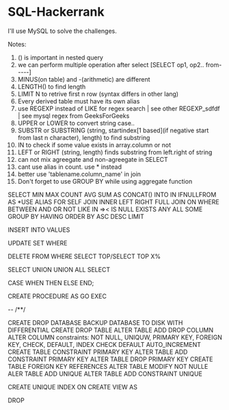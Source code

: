 # SQL-Hackerrank


I'll use MySQL to solve the challenges.

Notes:

1. () is important in nested query
2. we can perform multiple operation after select [SELECT op1, op2.. from-----]
3. MINUS(on table) and -(arithmetic) are different
4. LENGTH() to find length 
5. LIMIT N to retrive first n row (syntax differs in other lang)
6. Every derived table must have its own alias
7. use REGEXP instead of LIKE for regex search | see other REGEXP_sdfdf | see mysql regex from GeeksForGeeks
8. UPPER or LOWER to convert string case..
9. SUBSTR or SUBSTRING (string, startindex[1 based](if negative start from last n character), length) to find substring
10. IN to check if some value exists in array.column or not
11. LEFT or RIGHT (string, length) finds substring from left.right of string
12. can not mix agreegate and non-agreegate in SELECT
13. cant use alias in count. use * instead
14. better use 'tablename.column_name' in join
15. Don't forget to use GROUP BY while using aggregate function











SELECT MIN MAX COUNT AVG SUM AS CONCAT() INTO IN IFNULLFROM AS  *USE ALIAS FOR SELF JOIN
INNER LEFT RIGHT FULL JOIN ON 
WHERE  BETWEEN AND OR NOT LIKE IN =>< IS NULL EXISTS ANY ALL SOME
GROUP BY
HAVING
ORDER BY ASC DESC
LIMIT

INSERT INTO VALUES

UPDATE SET WHERE

DELETE FROM WHERE
SELECT TOP/SELECT TOP X%

SELECT UNION UNION ALL SELECT

CASE  WHEN  THEN ELSE END;

CREATE PROCEDURE AS GO    EXEC

-- /**/

CREATE DROP DATABASE
BACKUP DATABASE TO DISK WITH DIFFERENTIAL
CREATE DROP TABLE
ALTER TABLE ADD DROP COLUMN ALTER COLUMN
constraints: NOT NULL, UNIQUW, PRIMARY KEY, FOREIGN KEY, CHECK, DEFAULT, INDEX CHECK DEFAULT AUTO_INCREMENT
CREATE TABLE CONSTRAINT  PRIMARY KEY 
ALTER TABLE ADD CONSTRAINT PRIMARY KEY
ALTER TABLE DROP PRIMARY KEY
CREATE TABLE FOREIGN KEY REFERENCES
ALTER TABLE MODIFY NOT NULLE
ALER TABLE ADD UNIQUE
ALTER TABLE ADD CONSTRAINT UNIQUE

CREATE  UNIQUE INDEX ON
CREATE VIEW AS

DROP
